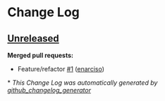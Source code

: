 # Change Log

## [Unreleased](https://github.com/DimensionDataDevOps/cookbook-askbot/tree/HEAD)

**Merged pull requests:**

- Feature/refactor [\#1](https://github.com/DimensionDataDevOps/cookbook-askbot/pull/1) ([enarciso](https://github.com/enarciso))



\* *This Change Log was automatically generated by [github_changelog_generator](https://github.com/skywinder/Github-Changelog-Generator)*